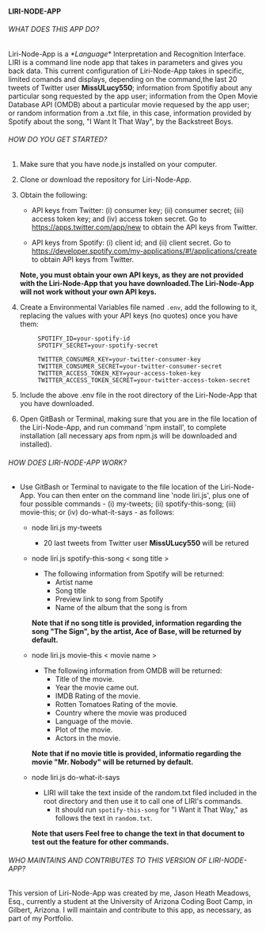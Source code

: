 #### LIRI-NODE-APP

###### WHAT DOES THIS APP DO?

Liri-Node-App is a _*Language_* Interpretation and Recognition Interface. LIRI is a command line node app that takes in parameters and gives you back data. This current configuration of Liri-Node-App takes in specific, limited comands and displays, depending on the command,the last 20 tweets of Twitter user __MissULucy550__; information from Spotifiy about any particular song requested by the app user; information from the Open Movie Database API (OMDB) about a particular movie requesed by the app user; or random information from a .txt file, in this case, information provided by Spotify about the song, "I Want It That Way", by the Backstreet Boys. 

###### HOW DO YOU GET STARTED?

1. Make sure that you have node.js installed on your computer.

2. Clone or download the repository for Liri-Node-App.

3. Obtain the following:

    * API keys from Twitter: (i) consumer key; (ii) consumer secret; (iii) access token key; and (iv) access token secret. Go to <https://apps.twitter.com/app/new> to obtain the API keys from Twitter.

    * API keys from Spotify: (i) client id; and (ii) client secret. Go to <https://developer.spotify.com/my-applications/#!/applications/create> to obtain API keys from Twitter. 

    __Note, you must obtain your own API keys, as they are not provided with the Liri-Node-App that you have downloaded.The Liri-Node-App will not work without your own API keys.__
        
4. Create a Environmental Variables file named `.env`, add the following to it, replacing the values with your API keys (no quotes) once you have them:

            SPOTIFY_ID=your-spotify-id
            SPOTIFY_SECRET=your-spotify-secret

            TWITTER_CONSUMER_KEY=your-twitter-consumer-key
            TWITTER_CONSUMER_SECRET=your-twitter-consumer-secret
            TWITTER_ACCESS_TOKEN_KEY=your-access-token-key
            TWITTER_ACCESS_TOKEN_SECRET=your-twitter-access-token-secret

5. Include the above .env file in the root directory of the Liri-Node-App that you have downloaded.

6. Open GitBash or Terminal, making sure that you are in the file location of the Liri-Node-App, and run command 'npm install', to complete installation (all necessary aps from npm.js will be downloaded and installed). 

###### HOW DOES LIRI-NODE-APP WORK?

* Use GitBash or Terminal to navigate to the file location of the Liri-Node-App. You can then enter on the command line 'node liri.js', plus one of four possible commands - (i) my-tweets; (ii) spotify-this-song; (iii) movie-this; or (iv) do-what-it-says - as follows:

  * node liri.js my-tweets
    - 20 last tweets from Twitter user __MissULucy550__ will be retured

  * node liri.js spotify-this-song < song title >
    - The following information from Spotify will be returned: 
        - Artist name
        - Song title
        - Preview link to song from Spotify
        - Name of the album that the song is from

    __Note that if no song title is provided, information regarding the song "The Sign", by the artist, Ace of Base, will be returned by default.__

  * node liri.js movie-this < movie name >
    - The following information from OMDB will be returned: 
        -  Title of the movie.
        - Year the movie came out.
        - IMDB Rating of the movie.
        - Rotten Tomatoes Rating of the movie.
        - Country where the movie was produced
        - Language of the movie.
        - Plot of the movie.
        - Actors in the movie.
    
    __Note that if no movie title is provided, informatio regarding the movie "Mr. Nobody" will be returned by default.__

  * node liri.js do-what-it-says
    - LIRI will take the text inside of the random.txt filed included in the root directory and then use it to call one of LIRI's commands.
        - It should run `spotify-this-song` for "I Want it That Way," as follows the text in `random.txt`.
     
     __Note that users Feel free to change the text in that document to test out the feature for other commands.__

###### WHO MAINTAINS AND CONTRIBUTES TO THIS VERSION OF LIRI-NODE-APP?

This version of Liri-Node-App was created by me, Jason Heath Meadows, Esq., currently a student at the University of Arizona Coding Boot Camp, in Gilbert, Arizona. I will maintain and contribute to this app, as necessary, as part of my Portfolio.